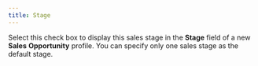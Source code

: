 ```yaml
---
title: Stage
---
```



Select this check box to display this sales stage in the **Stage** field of a new **Sales** **Opportunity** profile. You can specify  only one sales stage as the default stage.
